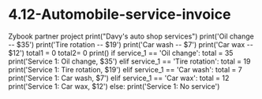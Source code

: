 # 4.12-Automobile-service-invoice
Zybook partner project
print("Davy's auto shop services")
print('Oil change -- $35')
print('Tire rotation -- $19')
print('Car wash -- $7')
print('Car wax -- $12')
total1 = 0
total2= 0
print()
if service_1 == 'Oil change':
    total = 35
    print('Service 1: Oil change, $35')
elif service_1 == 'Tire rotation':
    total = 19
    print('Service 1: Tire rotation, $19')
elif service_1 == 'Car wash':
    total = 7
    print('Service 1: Car wash, $7')
elif service_1 == 'Car wax':
    total = 12
    print('Service 1: Car wax, $12')
else:
    print('Service 1: No service')
